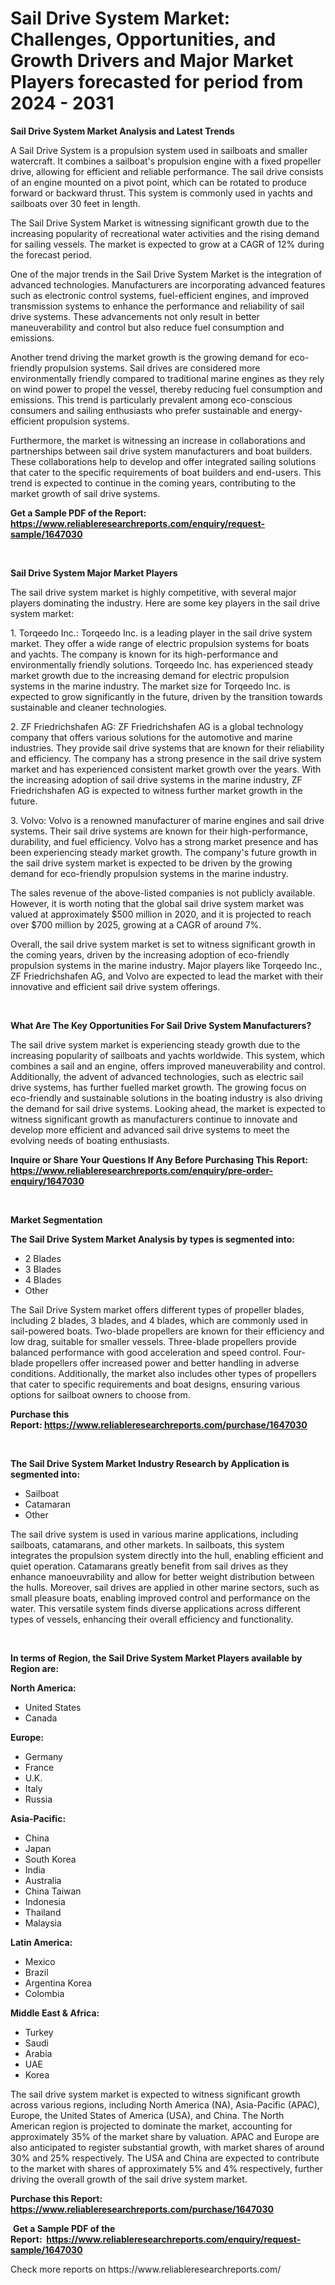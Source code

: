 <p><h1>Sail Drive System Market: Challenges, Opportunities, and Growth Drivers and Major Market Players forecasted for period from 2024 - 2031</h1></p><p><strong>Sail Drive System Market Analysis and Latest Trends</strong></p>
<p><p>A Sail Drive System is a propulsion system used in sailboats and smaller watercraft. It combines a sailboat's propulsion engine with a fixed propeller drive, allowing for efficient and reliable performance. The sail drive consists of an engine mounted on a pivot point, which can be rotated to produce forward or backward thrust. This system is commonly used in yachts and sailboats over 30 feet in length.</p><p>The Sail Drive System Market is witnessing significant growth due to the increasing popularity of recreational water activities and the rising demand for sailing vessels. The market is expected to grow at a CAGR of 12% during the forecast period. </p><p>One of the major trends in the Sail Drive System Market is the integration of advanced technologies. Manufacturers are incorporating advanced features such as electronic control systems, fuel-efficient engines, and improved transmission systems to enhance the performance and reliability of sail drive systems. These advancements not only result in better maneuverability and control but also reduce fuel consumption and emissions.</p><p>Another trend driving the market growth is the growing demand for eco-friendly propulsion systems. Sail drives are considered more environmentally friendly compared to traditional marine engines as they rely on wind power to propel the vessel, thereby reducing fuel consumption and emissions. This trend is particularly prevalent among eco-conscious consumers and sailing enthusiasts who prefer sustainable and energy-efficient propulsion systems.</p><p>Furthermore, the market is witnessing an increase in collaborations and partnerships between sail drive system manufacturers and boat builders. These collaborations help to develop and offer integrated sailing solutions that cater to the specific requirements of boat builders and end-users. This trend is expected to continue in the coming years, contributing to the market growth of sail drive systems.</p></p>
<p><strong>Get a Sample PDF of the Report:&nbsp; <a href="https://www.reliableresearchreports.com/enquiry/request-sample/1647030">https://www.reliableresearchreports.com/enquiry/request-sample/1647030</a></strong></p>
<p>&nbsp;</p>
<p><strong>Sail Drive System Major Market Players</strong></p>
<p><p>The sail drive system market is highly competitive, with several major players dominating the industry. Here are some key players in the sail drive system market:</p><p>1. Torqeedo Inc.: Torqeedo Inc. is a leading player in the sail drive system market. They offer a wide range of electric propulsion systems for boats and yachts. The company is known for its high-performance and environmentally friendly solutions. Torqeedo Inc. has experienced steady market growth due to the increasing demand for electric propulsion systems in the marine industry. The market size for Torqeedo Inc. is expected to grow significantly in the future, driven by the transition towards sustainable and cleaner technologies.</p><p>2. ZF Friedrichshafen AG: ZF Friedrichshafen AG is a global technology company that offers various solutions for the automotive and marine industries. They provide sail drive systems that are known for their reliability and efficiency. The company has a strong presence in the sail drive system market and has experienced consistent market growth over the years. With the increasing adoption of sail drive systems in the marine industry, ZF Friedrichshafen AG is expected to witness further market growth in the future.</p><p>3. Volvo: Volvo is a renowned manufacturer of marine engines and sail drive systems. Their sail drive systems are known for their high-performance, durability, and fuel efficiency. Volvo has a strong market presence and has been experiencing steady market growth. The company's future growth in the sail drive system market is expected to be driven by the growing demand for eco-friendly propulsion systems in the marine industry.</p><p>The sales revenue of the above-listed companies is not publicly available. However, it is worth noting that the global sail drive system market was valued at approximately $500 million in 2020, and it is projected to reach over $700 million by 2025, growing at a CAGR of around 7%.</p><p>Overall, the sail drive system market is set to witness significant growth in the coming years, driven by the increasing adoption of eco-friendly propulsion systems in the marine industry. Major players like Torqeedo Inc., ZF Friedrichshafen AG, and Volvo are expected to lead the market with their innovative and efficient sail drive system offerings.</p></p>
<p>&nbsp;</p>
<p><strong>What Are The Key Opportunities For Sail Drive System Manufacturers?</strong></p>
<p><p>The sail drive system market is experiencing steady growth due to the increasing popularity of sailboats and yachts worldwide. This system, which combines a sail and an engine, offers improved maneuverability and control. Additionally, the advent of advanced technologies, such as electric sail drive systems, has further fuelled market growth. The growing focus on eco-friendly and sustainable solutions in the boating industry is also driving the demand for sail drive systems. Looking ahead, the market is expected to witness significant growth as manufacturers continue to innovate and develop more efficient and advanced sail drive systems to meet the evolving needs of boating enthusiasts.</p></p>
<p><strong>Inquire or Share Your Questions If Any Before Purchasing This Report: <a href="https://www.reliableresearchreports.com/enquiry/pre-order-enquiry/1647030">https://www.reliableresearchreports.com/enquiry/pre-order-enquiry/1647030</a></strong></p>
<p>&nbsp;</p>
<p><strong>Market Segmentation</strong></p>
<p><strong>The Sail Drive System Market Analysis by types is segmented into:</strong></p>
<p><ul><li>2 Blades</li><li>3 Blades</li><li>4 Blades</li><li>Other</li></ul></p>
<p><p>The Sail Drive System market offers different types of propeller blades, including 2 blades, 3 blades, and 4 blades, which are commonly used in sail-powered boats. Two-blade propellers are known for their efficiency and low drag, suitable for smaller vessels. Three-blade propellers provide balanced performance with good acceleration and speed control. Four-blade propellers offer increased power and better handling in adverse conditions. Additionally, the market also includes other types of propellers that cater to specific requirements and boat designs, ensuring various options for sailboat owners to choose from.</p></p>
<p><strong>Purchase this Report:&nbsp;<a href="https://www.reliableresearchreports.com/purchase/1647030">https://www.reliableresearchreports.com/purchase/1647030</a></strong></p>
<p>&nbsp;</p>
<p><strong>The Sail Drive System Market Industry Research by Application is segmented into:</strong></p>
<p><ul><li>Sailboat</li><li>Catamaran</li><li>Other</li></ul></p>
<p><p>The sail drive system is used in various marine applications, including sailboats, catamarans, and other markets. In sailboats, this system integrates the propulsion system directly into the hull, enabling efficient and quiet operation. Catamarans greatly benefit from sail drives as they enhance manoeuvrability and allow for better weight distribution between the hulls. Moreover, sail drives are applied in other marine sectors, such as small pleasure boats, enabling improved control and performance on the water. This versatile system finds diverse applications across different types of vessels, enhancing their overall efficiency and functionality.</p></p>
<p>&nbsp;</p>
<p><strong>In terms of Region, the Sail Drive System Market Players available by Region are:</strong></p>
<p>
    <p> <strong> North America: </strong>
        <ul>
            <li>United States</li>
            <li>Canada</li>
        </ul>
        </p> 
    <p> <strong> Europe: </strong>
        <ul>
            <li>Germany</li>
            <li>France</li>
            <li>U.K.</li>
            <li>Italy</li>
            <li>Russia</li>
        </ul>
        </p> 
    <p> <strong> Asia-Pacific: </strong>
        <ul>
            <li>China</li>
            <li>Japan</li>
            <li>South Korea</li>
            <li>India</li>
            <li>Australia</li>
            <li>China Taiwan</li>
            <li>Indonesia</li>
            <li>Thailand</li>
            <li>Malaysia</li>
        </ul>
        </p> 
    <p> <strong> Latin America: </strong>
        <ul>
            <li>Mexico</li>
            <li>Brazil</li>
            <li>Argentina Korea</li>
            <li>Colombia</li>
        </ul>
        </p> 
    <p> <strong> Middle East & Africa: </strong>
        <ul>
            <li>Turkey</li>
            <li>Saudi</li>
            <li>Arabia</li>
            <li>UAE</li>
            <li>Korea</li>
        </ul>
    </p>
    </p>
<p><p>The sail drive system market is expected to witness significant growth across various regions, including North America (NA), Asia-Pacific (APAC), Europe, the United States of America (USA), and China. The North American region is projected to dominate the market, accounting for approximately 35% of the market share by valuation. APAC and Europe are also anticipated to register substantial growth, with market shares of around 30% and 25% respectively. The USA and China are expected to contribute to the market with shares of approximately 5% and 4% respectively, further driving the overall growth of the sail drive system market.</p></p>
<p><strong>Purchase this Report: <a href="https://www.reliableresearchreports.com/purchase/1647030">https://www.reliableresearchreports.com/purchase/1647030</a></strong></p>
<p>&nbsp;<strong>Get a Sample PDF of the Report:&nbsp;&nbsp;<a href="https://www.reliableresearchreports.com/enquiry/request-sample/1647030">https://www.reliableresearchreports.com/enquiry/request-sample/1647030</a></strong></p>
<p><strong></strong></p>
<p>Check more reports on https://www.reliableresearchreports.com/</p>